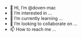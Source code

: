 - 👋 Hi, I’m @doven-mac
- 👀 I’m interested in ...
- 🌱 I’m currently learning ...
- 💞️ I’m looking to collaborate on ...
- 📫 How to reach me ...

<!---
doven-mac/doven-mac is a ✨ special ✨ repository because its `README.md` (this file) appears on your GitHub profile.
You can click the Preview link to take a look at your changes.
--->
